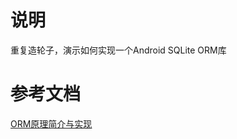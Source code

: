 # 说明

重复造轮子，演示如何实现一个Android SQLite ORM库

# 参考文档

[ORM原理简介与实现](https://www.jianshu.com/p/3ac7ad70520e)
